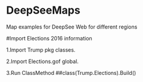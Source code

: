# DeepSeeMaps
Map examples for DeepSee Web for different regions

#Import Elections 2016 information

1.Import Trump pkg classes.

2.Import Elections.gof global.

3.Run ClassMethod ##class(Trump.Elections).Build()
